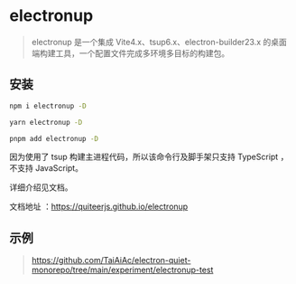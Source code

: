 # electronup


> electronup 是一个集成 Vite4.x、tsup6.x、electron-builder23.x 的桌面端构建工具，一个配置文件完成多环境多目标的构建包。


## 安装

```bash
npm i electronup -D
```

```bash
yarn electronup -D
```

```bash
pnpm add electronup -D
```


因为使用了 tsup 构建主进程代码，所以该命令行及脚手架只支持 TypeScript ，不支持 JavaScript。

详细介绍见文档。

文档地址 ：https://quiteerjs.github.io/electronup

## 示例

> https://github.com/TaiAiAc/electron-quiet-monorepo/tree/main/experiment/electronup-test

